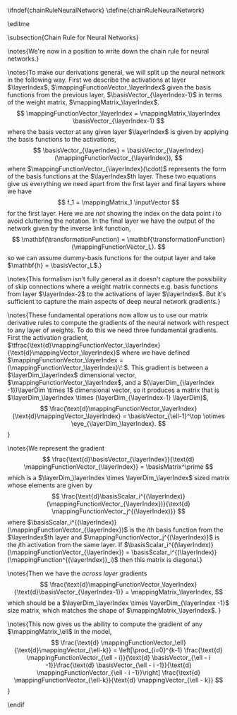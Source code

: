 \ifndef{chainRuleNeuralNetwork}
\define{chainRuleNeuralNetwork}

\editme

\subsection{Chain Rule for Neural Networks}

\notes{We're now in a position to write down the chain rule for neural networks.}

\notes{To make our derivations general, we will split up the neural network in the following way. First we describe the activations at layer $\layerIndex$, $\mappingFunctionVector_\layerIndex$ given the basis functions from the previous layer, $\basisVector_{\layerIndex-1}$ in terms of the weight matrix, $\mappingMatrix_\layerIndex$.
$$
\mappingFunctionVector_\layerIndex = \mappingMatrix_\layerIndex \basisVector_{\layerIndex-1}
$$
where the basis vector at any given layer $\layerIndex$ is given by applying the basis functions to the activations,
$$
\basisVector_{\layerIndex} = \basisVector_{\layerIndex}(\mappingFunctionVector_{\layerIndex}),
$$
where $\mappingFunctionVector_{\layerIndex}(\cdot)$ represents the form of the basis functions at the $\layerIndex$th layer. These two equations give us everything we need apart from the first layer and final layers where we have
$$
f_1 = \mappingMatrix_1 \inputVector
$$
for the first layer. Here we are *not* showing the index on the data point $i$ to avoid cluttering the notation. In the final layer we have the output of the network given by the inverse link function, 
$$
\mathbf{\transformationFunction} = \mathbf{\transformationFunction}(\mappingFunctionVector_L).
$$
so we can assume dummy-basis functions for the output layer and take $\mathbf{h} = \basisVector_L$.}

\notes{This formalism isn't fully general as it doesn't capture the possibility of skip connections where a weight matrix connects e.g. basis functions from layer $\layerIndex-2$ to the activations of layer $\layerIndex$. But it's sufficient to capture the main aspects of deep neural network gradients.}

\notes{These fundamental operations now allow us to use our matrix derivative rules to compute the gradients of the neural network with respect to any layer of weights. To do this we need three fundamental gradients. First the activation gradient, $\tfrac{\text{d}\mappingFunctionVector_\layerIndex}{\text{d}\mappingVector_\layerIndex}$ where we have defined $\mappingFunctionVector_\layerIndex = (\mappingFunctionVector_\layerIndex)\!:$. This gradient is between a $\layerDim_\layerIndex$ dimensional vector, $\mappingFunctionVector_\layerIndex$, and a $(\layerDim_{\layerIndex -1})\layerDim \times 1$ dimensional vector, so it produces a matrix that is $\layerDim_\layerIndex \times (\layerDim_{\layerIndex-1} \layerDim)$,
$$
\frac{\text{d}\mappingFunctionVector_\layerIndex}{\text{d}\mappingVector_\layerIndex} = \basisVector_{\ell-1}^\top \otimes \eye_{\layerDim_\layerIndex}.
$$
}

\notes{We represent the gradient 
$$
\frac{\text{d}\basisVector_{\layerIndex}}{\text{d} \mappingFunctionVector_{\layerIndex}} = \basisMatrix^\prime
$$
which is a $\layerDim_\layerIndex \times \layerDim_\layerIndex$ sized matrix whose elements are given by
$$
\frac{\text{d}\basisScalar_i^{(\layerIndex)}(\mappingFunctionVector_{\layerIndex})}{\text{d} \mappingFunctionVector_j^{(\layerIndex)}}
$$
where $\basisScalar_i^{(\layerIndex)}(\mappingFunctionVector_{\layerIndex})$ is the $i$th basis function from the $\layerIndex$th layer and $\mappingFunctionVector_j^{(\layerIndex)}$ is the $j$th activation from the same layer. If $\basisScalar_i^{(\layerIndex)}(\mappingFunctionVector_{\layerIndex}) = \basisScalar_i^{(\layerIndex)}(\mappingFunction^{(\layerIndex)}_i)$ then this matrix is diagonal.}

\notes{Then we have the *across layer* gradients
$$
\frac{\text{d}\mappingFunctionVector_\layerIndex}{\text{d}\basisVector_{\layerIndex-1}} = \mappingMatrix_\layerIndex,
$$
which should be a $\layerDim_\layerIndex \times \layerDim_{\layerIndex -1}$ size matrix, which matches the shape of $\mappingMatrix_\layerIndex$. 
}

\notes{This now gives us the ability to compute the gradient of any $\mappingMatrix_\ell$ in the model,
$$
\frac{\text{d} \mappingFunctionVector_\ell}{\text{d}\mappingVector_{\ell-k}} = \left[\prod_{i=0}^{k-1} \frac{\text{d} \mappingFunctionVector_{\ell - i}}{\text{d} \basisVector_{\ell - i -1}}\frac{\text{d} \basisVector_{\ell - i -1}}{\text{d} \mappingFunctionVector_{\ell - i -1}}\right] \frac{\text{d} \mappingFunctionVector_{\ell-k}}{\text{d} \mappingVector_{\ell - k}}
$$
}

\endif
